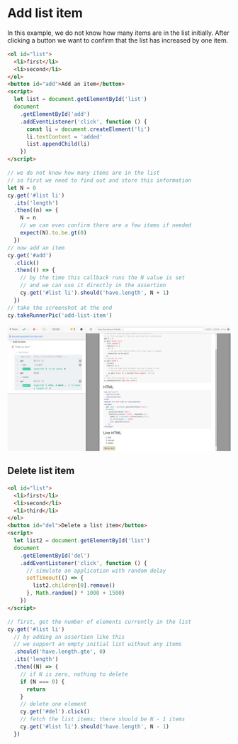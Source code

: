 # Add list item

In this example, we do not know how many items are in the list initially. After clicking a button we want to confirm that the list has increased by one item.

<!-- fiddle "Adds an item" -->

```html
<ol id="list">
  <li>first</li>
  <li>second</li>
</ol>
<button id="add">Add an item</button>
<script>
  let list = document.getElementById('list')
  document
    .getElementById('add')
    .addEventListener('click', function () {
      const li = document.createElement('li')
      li.textContent = 'added'
      list.appendChild(li)
    })
</script>
```

```js
// we do not know how many items are in the list
// so first we need to find out and store this information
let N = 0
cy.get('#list li')
  .its('length')
  .then((n) => {
    N = n
    // we can even confirm there are a few items if needed
    expect(N).to.be.gt(0)
  })
// now add an item
cy.get('#add')
  .click()
  .then(() => {
    // by the time this callback runs the N value is set
    // and we can use it directly in the assertion
    cy.get('#list li').should('have.length', N + 1)
  })
// take the screenshot at the end
cy.takeRunnerPic('add-list-item')
```

<!-- fiddle-end -->

![Add list item test](./pics/add-list-item.png)

## Delete list item

<!-- fiddle "Delete list item" -->

```html
<ol id="list">
  <li>first</li>
  <li>second</li>
  <li>third</li>
</ol>
<button id="del">Delete a list item</button>
<script>
  let list2 = document.getElementById('list')
  document
    .getElementById('del')
    .addEventListener('click', function () {
      // simulate an application with random delay
      setTimeout(() => {
        list2.children[0].remove()
      }, Math.random() * 1000 + 1500)
    })
</script>
```

```js
// first, get the number of elements currently in the list
cy.get('#list li')
  // by adding an assertion like this
  // we support an empty initial list without any items
  .should('have.length.gte', 0)
  .its('length')
  .then((N) => {
    // if N is zero, nothing to delete
    if (N === 0) {
      return
    }
    // delete one element
    cy.get('#del').click()
    // fetch the list items; there should be N - 1 items
    cy.get('#list li').should('have.length', N - 1)
  })
```

<!-- fiddle-end -->
